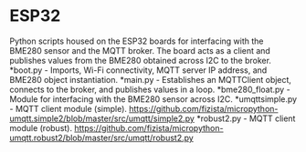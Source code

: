 # ESP32
Python scripts housed on the ESP32 boards for interfacing with the BME280 sensor and the MQTT broker. The board acts as a client and publishes values from the BME280 obtained across I2C to the broker.
*boot.py - Imports, Wi-Fi connectivity, MQTT server IP address, and BME280 object instantiation.
*main.py - Establishes an MQTTClient object, connects to the broker, and publishes values in a loop.
*bme280_float.py - Module for interfacing with the BME280 sensor across I2C.
*umqttsimple.py - MQTT client module (simple). https://github.com/fizista/micropython-umqtt.simple2/blob/master/src/umqtt/simple2.py
*robust2.py - MQTT client module (robust). https://github.com/fizista/micropython-umqtt.robust2/blob/master/src/umqtt/robust2.py